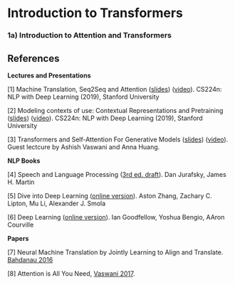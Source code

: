 Introduction to Transformers
============================

### 1a) Introduction to Attention and Transformers

## References

**Lectures and Presentations**

[1] Machine Translation, Seq2Seq and Attention ([slides](https://web.stanford.edu/class/archive/cs/cs224n/cs224n.1194/slides/cs224n-2019-lecture08-nmt.pdf)) ([video](https://youtu.be/XXtpJxZBa2c)). CS224n: NLP with Deep Learning (2019), Stanford University

[2] Modeling contexts of use: Contextual Representations and Pretraining ([slides](https://web.stanford.edu/class/archive/cs/cs224n/cs224n.1194/slides/cs224n-2019-lecture13-contextual-representations.pdf)) ([video](https://youtu.be/S-CspeZ8FHc)). CS224n: NLP with Deep Learning (2019), Stanford University

[3] Transformers and Self-Attention For Generative Models ([slides](https://web.stanford.edu/class/archive/cs/cs224n/cs224n.1194/slides/cs224n-2019-lecture14-transformers.pdf)) ([video](https://youtu.be/5vcj8kSwBCY)). Guest lectcure by Ashish Vaswani and Anna Huang.

**NLP Books**

[4] Speech and Language Processing ([3rd ed. draft](https://web.stanford.edu/~jurafsky/slp3/)). Dan Jurafsky, James H. Martin

[5] Dive into Deep Learning ([online version](https://d2l.ai/)). Aston Zhang, Zachary C. Lipton, Mu Li, Alexander J. Smola

[6] Deep Learning ([online version](https://www.deeplearningbook.org/)). Ian Goodfellow, Yoshua Bengio, AAron Courville

**Papers**

[7] Neural Machine Translation by Jointly Learning to Align and Translate. [Bahdanau 2016](https://arxiv.org/pdf/1409.0473.pdf)

[8] Attention is All You Need, [Vaswani 2017](https://arxiv.org/pdf/1706.03762.pdf).
